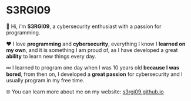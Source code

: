 # S3RGI09
👋 Hi, i’m **S3RGI09**, a cybersecurity enthusiast with a passion for programming.

❤️ I love **programming** and **cybersecurity**, everything I know I **learned on my own**, and it is something I am proud of, as I have developed a great **ability** to learn new things every day.

💤 I learned to program one day when I was 10 years old **because I was bored**, from then on, I developed a **great passion** for cybersecurity and I usually program in my free time.

🌐 You can learn more about me on my website: [s3rgi09.github.io](https://s3rgi09.github.io/)

